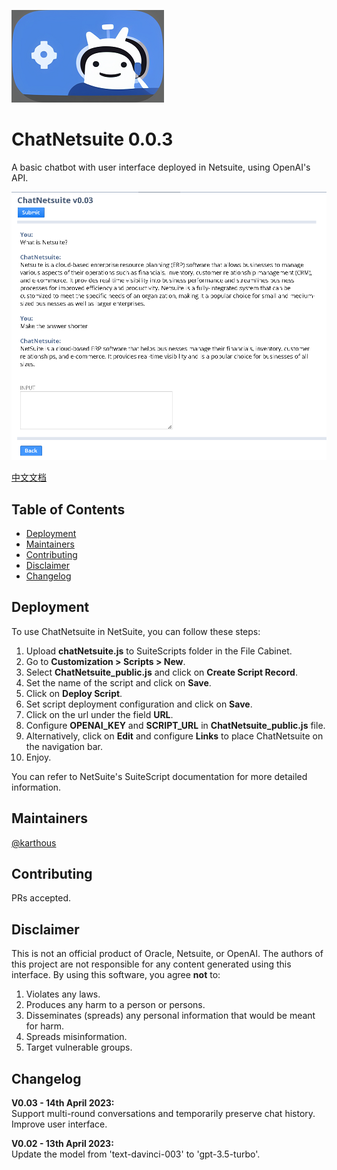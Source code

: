 ![image](ChatNetsuite_logo.png)

# ChatNetsuite 0.0.3

A basic chatbot with user interface deployed in Netsuite, using OpenAI&#39;s API.  

![image](ChatNetsuite_ui.png)

[中文文档](README_sc.md)

## Table of Contents

- [Deployment](#deployment)
- [Maintainers](#maintainers)
- [Contributing](#contributing)
- [Disclaimer](#disclaimer)
- [Changelog](#changelog)

## Deployment

To use ChatNetsuite in NetSuite, you can follow these steps:

1. Upload **chatNetsuite.js** to SuiteScripts folder in the File Cabinet.
2. Go to **Customization > Scripts > New**.
3. Select **ChatNetsuite_public.js** and click on **Create Script Record**.
4. Set the name of the script and click on **Save**.
5. Click on **Deploy Script**.
6. Set script deployment configuration and click on **Save**.
7. Click on the url under the field **URL**.
8. Configure **OPENAI_KEY** and **SCRIPT_URL** in **ChatNetsuite_public.js** file.
9. Alternatively, click on **Edit** and configure **Links** to place ChatNetsuite on the navigation bar.
10. Enjoy.

You can refer to NetSuite's SuiteScript documentation for more detailed information.

## Maintainers

[@karthous](https://github.com/karthous)

## Contributing

PRs accepted.

## Disclaimer

This is not an official product of Oracle, Netsuite, or OpenAI. 
The authors of this project are not responsible for any content generated using this interface.
By using this software, you agree **not** to:

1. Violates any laws.
2. Produces any harm to a person or persons.
3. Disseminates (spreads) any personal information that would be meant for harm.
4. Spreads misinformation.
5. Target vulnerable groups.

## Changelog  

**V0.03 - 14th April 2023:**  
Support multi-round conversations and temporarily preserve chat history. Improve user interface.

**V0.02 - 13th April 2023:**  
Update the model from 'text-davinci-003' to 'gpt-3.5-turbo'.